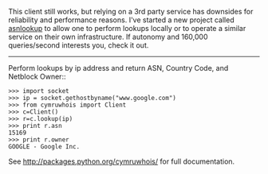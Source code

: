 This client still works, but relying on a 3rd party service has downsides for reliability and performance reasons.  I've started a new project called [asnlookup](https://github.com/justinazoff/asnlookup) to allow one to perform lookups locally or to operate a similar service on their own infrastructure.  If autonomy and 160,000 queries/second interests you, check it out.




----------

Perform lookups by ip address and return ASN, Country Code, and Netblock Owner::

    >>> import socket
    >>> ip = socket.gethostbyname("www.google.com")
    >>> from cymruwhois import Client
    >>> c=Client()
    >>> r=c.lookup(ip)
    >>> print r.asn
    15169
    >>> print r.owner
    GOOGLE - Google Inc.


See http://packages.python.org/cymruwhois/ for full documentation.
